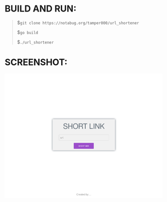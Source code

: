 # BUILD AND RUN:
> $```git clone https://notabug.org/tamper000/url_shortener``` 
> 
> $```go build```
> 
> $```./url_shortener```

# SCREENSHOT:
![Screenshot](screenshot/web.png)